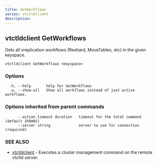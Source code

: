 ```yaml
---
title: GetWorkflows
series: vtctldclient
description:
---
```

## vtctldclient GetWorkflows

Gets all vreplication workflows (Reshard, MoveTables, etc) in the given keyspace.

```
vtctldclient GetWorkflows <keyspace>
```

### Options

```
  -h, --help       help for GetWorkflows
  -a, --show-all   Show all workflows instead of just active workflows.
```

### Options inherited from parent commands

```
      --action_timeout duration   timeout for the total command (default 1h0m0s)
      --server string             server to use for connection (required)
```

### SEE ALSO

* [vtctldclient](../)	 - Executes a cluster management command on the remote vtctld server.

